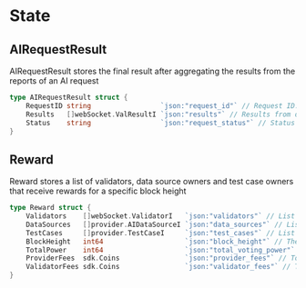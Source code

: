 <!--
order: 1
-->

# State

## AIRequestResult

AIRequestResult stores the final result after aggregating the results from the reports of an AI request

```go
type AIRequestResult struct {
	RequestID string                 `json:"request_id"` // Request ID.
	Results   []webSocket.ValResultI `json:"results"` // Results from different validators.
	Status    string                 `json:"request_status"` // Status of the result (pending / finished / expired)
}
```

## Reward

Reward stores a list of validators, data source owners and test case owners that receive rewards for a specific block height

```go
type Reward struct {
	Validators    []webSocket.ValidatorI   `json:"validators"` // List of validators that have reported successfully.
	DataSources   []provider.AIDataSourceI `json:"data_sources"` // List of data sources that have been executed successfully.
	TestCases     []provider.TestCaseI     `json:"test_cases"` // List of test cases that have been executed successfully.
	BlockHeight   int64                    `json:"block_height"` // The block height that this reward object is stored.
	TotalPower    int64                    `json:"total_voting_power"` // Total voting power of all validators have reported.
	ProviderFees  sdk.Coins                `json:"provider_fees"` // Total reward for the providers.
	ValidatorFees sdk.Coins                `json:"validator_fees"` // Total reward for the validators.
}
```
